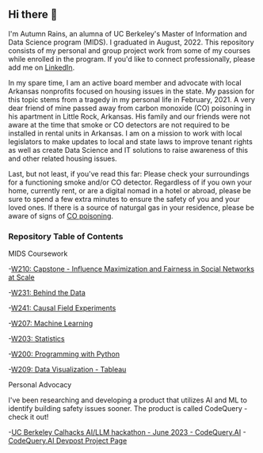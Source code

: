 ## Hi there 👋

I'm Autumn Rains, an alumna of UC Berkeley's Master of Information and Data Science program (MIDS). I graduated in August, 2022. 
This repository consists of my personal and group project work from some of my courses while enrolled in the program. If you'd like to connect professionally, please add me on [LinkedIn](https://www.linkedin.com/in/autumninthecloud/).

In my spare time, I am an active board member and advocate with local Arkansas nonprofits focused on housing issues in the state. My passion for this topic stems from a tragedy in my personal life in February, 2021. A very dear friend of mine passed away from carbon monoxide (CO) poisoning in his apartment in Little Rock, Arkansas. His family and our friends were not aware at the time that smoke or CO detectors are not required to be installed in rental units in Arkansas. I am on a mission to work with local legislators to make updates to local and state laws to improve tenant rights as well as create Data Science and IT solutions to raise awareness of this and other related housing issues. 

Last, but not least, if you've read this far: Please check your surroundings for a functioning smoke and/or CO detector. Regardless of if you own your home, currently rent, or are a digital nomad in a hotel or abroad, please be sure to spend a few extra minutes to ensure the safety of you and your loved ones. If there is a source of naturgal gas in your residence, please be aware of signs of [CO poisoning](https://www.cdc.gov/nceh/features/copoisoning/index.html).

### Repository Table of Contents
MIDS Coursework

-[W210: Capstone - Influence Maximization and Fairness in Social Networks at Scale](https://github.com/autumninthecloud/IM_w_fairness)

-[W231: Behind the Data ](https://github.com/autumninthecloud/Behind_the_Data_Ethics_Housing_W231.git)

-[W241: Causal Field Experiments](https://github.com/autumninthecloud/Olive_Oil_Experiment_W241.git)

-[W207: Machine Learning](https://github.com/autumninthecloud/Machine_Learning_W207.git)

-[W203: Statistics](https://github.com/autumninthecloud/Causal_Study_COVID-19_W203.git)

-[W200: Programming with Python](https://github.com/autumninthecloud/Game_Hangman_Python_W200.git)

-[W209: Data Visualization - Tableau](https://public.tableau.com/app/profile/autumn.rains/vizzes)

Personal Advocacy 

I've been researching and developing a product that utilizes AI and ML to identify building safety issues sooner. The product is called CodeQuery - check it out!

-[UC Berkeley Calhacks AI/LLM hackathon - June 2023 - CodeQuery.AI](https://www.linkedin.com/posts/autumninthecloud_innovation-ai-ucberkeley-activity-7077108844899799040-MQqe?utm_source=share&utm_medium=member_desktop)
-[CodeQuery.AI Devpost Project Page](https://devpost.com/software/codequery-cq)

<!--
**autumninthecloud/autumninthecloud** is a ✨ _special_ ✨ repository because its `README.md` (this file) appears on your GitHub profile.

Here are some ideas to get you started:

- 🔭 I’m currently working on ...
- 🌱 I’m currently learning ...
- 👯 I’m looking to collaborate on ...
- 🤔 I’m looking for help with ...
- 💬 Ask me about ...
- 📫 How to reach me: ...
- 😄 Pronouns: ...
- ⚡ Fun fact: ...
-->
